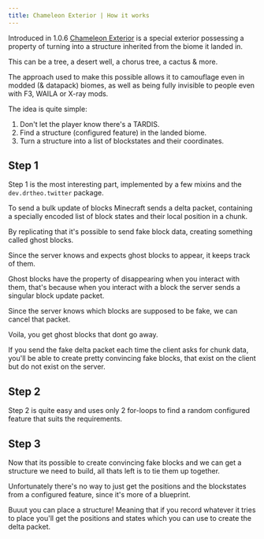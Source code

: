 ```yaml
---
title: Chameleon Exterior | How it works
---
```


Introduced in 1.0.6 [Chameleon Exterior](../../../mechanics/tardis/chameleon) is a special exterior possessing a property of turning into a structure inherited from the biome it landed in.

This can be a tree, a desert well, a chorus tree, a cactus & more.

The approach used to make this possible allows it to camouflage even in modded (& datapack) biomes, as well as being fully invisible to people even with F3, WAILA or X-ray mods.

The idea is quite simple: 
1. Don't let the player know there's a TARDIS.
2. Find a structure (configured feature) in the landed biome.
3. Turn a structure into a list of blockstates and their coordinates.

## Step 1
Step 1 is the most interesting part, implemented by a few mixins and the `dev.drtheo.twitter` package.

To send a bulk update of blocks Minecraft sends a delta packet, containing a specially encoded list of block states and their local position in a chunk.

By replicating that it's possible to send fake block data, creating something called ghost blocks.

Since the server knows and expects ghost blocks to appear, it keeps track of them.

Ghost blocks have the property of disappearing when you interact with them, that's because when you interact with a block the server sends a singular block update packet.

Since the server knows which blocks are supposed to be fake, we can cancel that packet.

Voila, you get ghost blocks that dont go away.

If you send the fake delta packet each time the client asks for chunk data, you'll be able to create pretty convincing fake blocks, that exist on the client but do not exist on the server.


## Step 2
Step 2 is quite easy and uses only 2 for-loops to find a random configured feature that suits the requirements.

## Step 3
Now that its possible to create convincing fake blocks and we can get a structure we need to build, all thats left is to tie them up together.

Unfortunately there's no way to just get the positions and the blockstates from a configured feature, since it's more of a blueprint. 

Buuut you can place a structure! Meaning that if you record whatever it tries to place you'll get the positions and states which you can use to create the delta packet.

